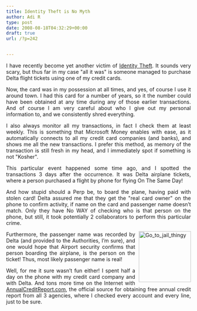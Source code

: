 ```yaml
---
title: Identity Theft is No Myth
author: Adi R
type: post
date: 2008-08-18T04:32:29+00:00
draft: true
url: /?p=242


---
```

<p align="justify">
  I have recently become yet another victim of <a href="http://en.wikipedia.org/wiki/Identity_Theft" target="_blank">Identity Theft</a>. It sounds very scary, but thus far in my case "all it was" is someone managed to purchase Delta flight tickets using one of my credit cards.
</p>

<p align="justify">
  Now, the card was in my possession at all times, and yes, of course I use it around town. I had this card for a number of years, so it the number could have been obtained at any time during any of those earlier transactions. And of course I am very careful about who I give out my personal information to, and we consistently shred everything.
</p>

<p align="justify">
  I also always monitor all my transactions, in fact I check them at least weekly. This is something that Microsoft Money enables with ease, as it automatically connects to all my credit card companies (and banks), and shows me all the new transactions. I prefer this method, as memory of the transaction is still fresh in my head, and I immediately spot if something is not "Kosher".
</p>

<p align="justify">
  This particular event happened some time ago, and I spotted the transactions 3 days after the occurrence. It was Delta airplane tickets, where a person purchased a flight by phone for flying On The Same Day!
</p>

<p align="justify">
  And how stupid should a Perp be, to board the plane, having paid with stolen card! Delta assured me that they get the "real card owner" on the phone to confirm activity, if name on the card and passenger name doesn&#8217;t match. Only they have No WAY of checking who is that person on the phone, but still, it took potentially 2 collaborators to perform this particular crime.
</p>

<p align="justify">
  <a href="/uploads/2008/08/go-to-jail-thingy.jpg" target="_blank"><img style="border-right: 0px; border-top: 0px; margin: 0px 0px 0px 10px; border-left: 0px; border-bottom: 0px" height="139" alt="Go_to_jail_thingy" src="/uploads/2008/08/go-to-jail-thingy.jpg?resize=142%2C139" width="142" align="right" border="0" data-recalc-dims="1" /></a> Furthermore, the passenger name was recorded by Delta (and provided to the Authorities, I&#8217;m sure), and one would hope that Airport security confirms that person boarding the airplane, is the person on the ticket! Thus, most likely passenger name is real!
</p>

<p align="justify">
  Well, for me it sure wasn&#8217;t fun either! I spent half a day on the phone with my credit card company and with Delta. And tons more time on the Internet with <a href="http://www.annualcreditreport.com/" target="_blank">AnnualCreditReport.com</a>, the official source for obtaining free annual credit report from all 3 agencies, where I checked every account and every line, just to be sure.
</p>